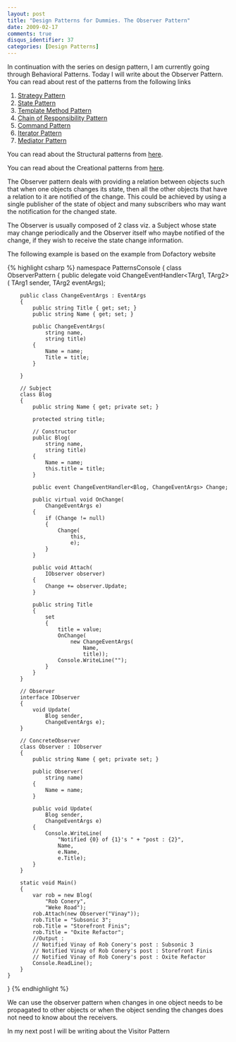 ```yaml
---
layout: post
title: "Design Patterns for Dummies. The Observer Pattern"
date: 2009-02-17
comments: true
disqus_identifier: 37
categories: [Design Patterns]
---
```

In continuation with the series on design pattern, I am currently going
through Behavioral Patterns. Today I will write about the Observer
Pattern. You can read about rest of the patterns from the following
links

1.  [Strategy
    Pattern](http://www.simplyvinay.com/Post/30/Design-Patterns-for-Dummies.-The-Strategy-Pattern.aspx)
2.  [State
    Pattern](http://www.simplyvinay.com/Post/31/Design-Patterns-for-Dummies.-The-State-Pattern.aspx)
3.  [Template Method
    Pattern](http://www.simplyvinay.com/Post/32/Design-Patterns-for-Dummies.-The-Template-Method-Pattern.aspx)
4.  [Chain of Responsibility
    Pattern](http://www.simplyvinay.com/Post/33/Design-Patterns-for-Dummies.-The-Chain-of-Responsibility-Pattern.aspx)
5.  [Command
    Pattern](http://www.simplyvinay.com/Post/34/Design-Patterns-for-Dummies.-The-Command-Pattern.aspx)
6.  [Iterator
    Pattern](http://www.simplyvinay.com/Post/35/Design-Patterns-for-Dummies.-The-Iterator-Pattern.aspx)
7.  [Mediator
    Pattern](http://www.simplyvinay.com/Post/36/Design-Patterns-for-Dummies.-The-Mediator-Pattern.aspx)

You can read about the Structural patterns from
[here](http://www.simplyvinay.com/Post/23/Structural-Design-Patterns.aspx).

You can read about the Creational patterns from
[here](http://www.simplyvinay.com/Post/29/Creational-Design-Patterns.aspx).

The Observer pattern deals with providing a relation between objects
such that when one objects changes its state, then all the other objects
that have a relation to it are notified of the change. This could be
achieved by using a single publisher of the state of object and many
subscribers who may want the notification for the changed state.

The Observer is usually composed of 2 class viz. a Subject whose state
may change periodically and the Observer itself who maybe notified of
the change, if they wish to receive the state change information.

The following example is based on the example from Dofactory website

{% highlight csharp %}
namespace PatternsConsole
{
    class ObserverPattern
    {
        public delegate void ChangeEventHandler<TArg1, TArg2>(
            TArg1 sender,
            TArg2 eventArgs);

        public class ChangeEventArgs : EventArgs
        {
            public string Title { get; set; }
            public string Name { get; set; }

            public ChangeEventArgs(
                string name,
                string title)
            {
                Name = name;
                Title = title;
            }

        }

        // Subject
        class Blog
        {
            public string Name { get; private set; }

            protected string title;

            // Constructor
            public Blog(
                string name,
                string title)
            {
                Name = name;
                this.title = title;
            }

            public event ChangeEventHandler<Blog, ChangeEventArgs> Change;

            public virtual void OnChange(
                ChangeEventArgs e)
            {
                if (Change != null)
                {
                    Change(
                        this,
                        e);
                }
            }

            public void Attach(
                IObserver observer)
            {
                Change += observer.Update;
            }

            public string Title
            {
                set
                {
                    title = value;
                    OnChange(
                        new ChangeEventArgs(
                            Name,
                            title));
                    Console.WriteLine("");
                }
            }
        }

        // Observer
        interface IObserver
        {
            void Update(
                Blog sender,
                ChangeEventArgs e);
        }

        // ConcreteObserver
        class Observer : IObserver
        {
            public string Name { get; private set; }

            public Observer(
                string name)
            {
                Name = name;
            }

            public void Update(
                Blog sender,
                ChangeEventArgs e)
            {
                Console.WriteLine(
                    "Notified {0} of {1}'s " + "post : {2}",
                    Name,
                    e.Name,
                    e.Title);
            }
        }

        static void Main()
        {
            var rob = new Blog(
                "Rob Conery",
                "Weke Road");
            rob.Attach(new Observer("Vinay"));
            rob.Title = "Subsonic 3";
            rob.Title = "Storefront Finis";
            rob.Title = "Oxite Refactor";
            //Output :
            // Notified Vinay of Rob Conery's post : Subsonic 3
            // Notified Vinay of Rob Conery's post : Storefront Finis
            // Notified Vinay of Rob Conery's post : Oxite Refactor
            Console.ReadLine();
        }
    }
}
{% endhighlight %}

We can use the observer pattern when changes in one object needs to be
propagated to other objects or when the object sending the changes does
not need to know about the receivers.

In my next post I will be writing about the Visitor Pattern

